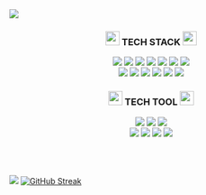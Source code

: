 <img src="https://capsule-render.vercel.app/api?type=transparent&color=BCBDE2&height=200&section=header&text=MISUNG'S%20GITHUB&fontSize=65&fontColor=BCBDE2"/>

<!-- <div align = "center">
<h3> <img src="https://cdn-icons-png.flaticon.com/512/332/332921.png" width = "25" height = "25"/> MY CONTACT NETWORK <img src="https://cdn-icons-png.flaticon.com/512/332/332921.png" width = "25" height = "25"/> </h3>
<a href="https://www.instagram.com/mi._.castle/" target="_blank">
<img src="https://img.shields.io/badge/INSTAGRAM-F7CACA?style=flat-square&logo=Instagram&logoColor=white"/></a>
<a href="https://voielactee.tistory.com/" target="_blank">
<img src="https://img.shields.io/badge/TISTORY-CDD2E6?style=flat-square&logo=Tistory&logoColor=white"/></a>
</div> -->

<div align = "center">
<h3> <img src="https://cdn-icons-png.flaticon.com/128/2303/2303716.png" width "25" height = "25"/> TECH STACK <img src="https://cdn-icons-png.flaticon.com/128/2303/2303716.png" width "25" height = "25"/> </h3>
<img src="https://img.shields.io/badge/ANDROID-F1E7E4?style=flat&logo=Android&logoColor=white"/>
<img src="https://img.shields.io/badge/C-DADFEC?style=flat&logo=C&logoColor=white"/></a>
<img src="https://img.shields.io/badge/C++-CDD2E6?style=flat&logo=Cplusplus&logoColor=white"/>
<img src="https://img.shields.io/badge/JAVA-F4DDE2?style=flat&logo=Electron&logoColor=white"/>
<img src="https://img.shields.io/badge/HTML-F4E3C9?style=flat&logo=HTML5&logoColor=white"/>
<img src="https://img.shields.io/badge/JavaScript-F2EDC0?style=flat&logo=JavaScript&logoColor=white"/>
<img src="https://img.shields.io/badge/CSS-D5E1ED?style=flat&logo=CSS3&logoColor=white"/>
  
</br>

<img src="https://img.shields.io/badge/PYTHON-C1E3E4?style=flat&logo=Python&logoColor=white"/>
<img src="https://img.shields.io/badge/MYSQL-D5EBEE?style=flat&logo=Python&logoColor=white"/>
<img src="https://img.shields.io/badge/KOTLIN-DED8EB?style=flat&logo=Kotlin&logoColor=white"/>
<img src="https://img.shields.io/badge/BOOTSTRAP-DCD3E7?style=flat&logo=Bootstrap&logoColor=white"/>
<img src="https://img.shields.io/badge/PHP-E7DCDA?style=flat&logo=PHP&logoColor=white"/>
<img src="https://img.shields.io/badge/Git-F5E0CF?style=flat&logo=Git&logoColor=white"/>
</div>

<div align = "center">
<h3> <img src="https://cdn-icons-png.flaticon.com/128/8389/8389176.png" width = "25" height = "25"/> TECH TOOL <img src="https://cdn-icons-png.flaticon.com/128/8389/8389176.png" width = "25" height = "25"/> </h3>
<img src="https://img.shields.io/badge/Eclipse IDE-F6DFE0?style=flat&logo=Eclipse IDE&logoColor=white"/>
<img src="https://img.shields.io/badge/Visual Studio-CDD2E6?style=flat&logo=Visual Studio&logoColor=white"/>
<img src="https://img.shields.io/badge/Visual Studio Code-D1E2EC?style=flat&logo=Visual Studio Code&logoColor=white"/>
</br>
<img src="https://img.shields.io/badge/Android Studio-DFEFEB?style=flat&logo=Android Studio&logoColor=white"/>
<img src="https://img.shields.io/badge/IntelliJ IDEA-C1ECE6?style=flat&logo=IntelliJ IDEA&logoColor=white"/>
<img src="https://img.shields.io/badge/PyCharm-DECEBE?style=flat&logo=PyCharm&logoColor=white"/>
<img src = "https://img.shields.io/badge/GitHub-9BB7D4?style=flat&logo=GitHub&logoColor=white"/> 
</div> </br> </br> </br>

![](http://github-profile-summary-cards.vercel.app/api/cards/stats?username=euphoria-lucy&theme=rose_pine)
[![GitHub Streak](https://streak-stats.demolab.com?user=euphoria-lucy&theme=tokyonight-duo&hide_border=true)](https://git.io/streak-stats)
